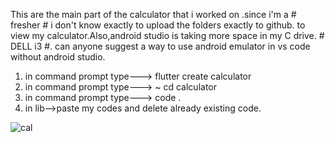This are the main part of the calculator that i worked on .since i'm a # fresher # i don't know exactly to upload the folders exactly to github. 
to view my calculator.Also,android studio is taking more space in my C drive. # DELL i3 #. can anyone suggest a way to use android emulator in vs code without android studio.
1. in command prompt type---> flutter create calculator
2. in command prompt type---> ~ cd calculator
3. in command prompt type---> code .
4. in lib-->paste my codes and delete already existing code.
   
![cal](https://github.com/user-attachments/assets/38260b73-299c-46a4-9eba-fe864fdbaa51)

